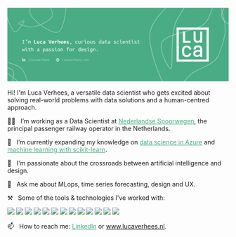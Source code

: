 
[![Social banner for lucavh](./assets/social-banner.png)](https://www.lucaverhees.nl)

Hi! I'm Luca Verhees, a versatile data scientist who gets excited about solving real-world problems with data solutions and a human-centred approach.

👩‍💻 &nbsp;&nbsp;I’m working as a Data Scientist at <a href="https://www.ns.nl/" style="color:#49AC84;">Nederlandse Spoorwegen</a>, the principal passenger railway operator in the Netherlands.

🌱 &nbsp;&nbsp;I’m currently expanding my knowledge on <a href="https://github.com/lucavh/my-notes/blob/main/azure/DP-100-azure-data-scientist-associate.md" style="color:#49AC84;">data science in Azure</a> and <a href="https://github.com/lucavh/scikit-learn-mooc" style="color:#49AC84;">machine learning with scikit-learn</a>.

💫 &nbsp;&nbsp;I'm passionate about the crossroads between artificial intelligence and design.

💬 &nbsp;&nbsp;Ask me about MLops, time series forecasting, design and UX.

⚒️ &nbsp;&nbsp;Some of the tools & technologies I've worked with:

![](https://img.shields.io/badge/-Azure-informational?style=flat&logo=microsoftazure&logoColor=white&color=49AC84)
![](https://img.shields.io/badge/-BigQuery-informational?style=flat&logo=googlecloud&logoColor=white&color=49AC84)
![](https://img.shields.io/badge/-Databricks-informational?style=flat&logo=databricks&logoColor=white&color=49AC84)
![](https://img.shields.io/badge/-Docker-informational?style=flat&logo=docker&logoColor=white&color=49AC84)
![](https://img.shields.io/badge/-Grafana-informational?style=flat&logo=grafana&logoColor=white&color=49AC84)
![](https://img.shields.io/badge/-HTML5-informational?style=flat&logo=html5&logoColor=white&color=49AC84)
![](https://img.shields.io/badge/-Javascript-informational?style=flat&logo=javascript&logoColor=white&color=49AC84)
![](https://img.shields.io/badge/-Python-informational?style=flat&logo=python&logoColor=white&color=49AC84)
![](https://img.shields.io/badge/-R-informational?style=flat&logo=r&logoColor=white&color=49AC84)
![](https://img.shields.io/badge/-Salesforce-informational?style=flat&logo=salesforce&logoColor=white&color=49AC84)
![](https://img.shields.io/badge/-SASS-informational?style=flat&logo=sass&logoColor=white&color=49AC84)
![](https://img.shields.io/badge/-Spark-informational?style=flat&logo=apachespark&logoColor=white&color=49AC84)
![](https://img.shields.io/badge/-Sketch-informational?style=flat&logo=sketch&logoColor=white&color=49AC84)

📫 &nbsp;&nbsp;How to reach me: <a href="https://www.linkedin.com/in/lucaverhees/" style="color:#49AC84;">LinkedIn</a> or <a href="https://www.lucaverhees.nl" style="color:#49AC84;">www.lucaverhees.nl</a>.
